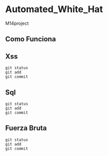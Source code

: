 # Automated_White_Hat
M14project
## Como Funciona
## Xss
```
git status
git add
git commit
```
## Sql
```
git status
git add
git commit
```
## Fuerza Bruta
```
git status
git add
git commit
```
